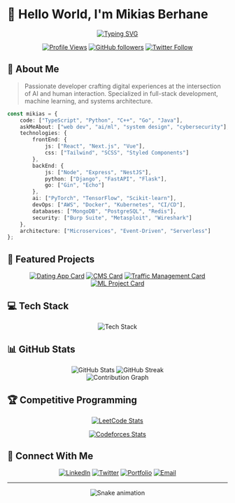# 👋 Hello World, I'm Mikias Berhane 

<div align="center">
  
[![Typing SVG](https://readme-typing-svg.demolab.com?font=Fira+Code&weight=500&size=28&duration=4000&pause=1000&color=6F3BF5&center=true&vCenter=true&width=435&lines=Full+Stack+Developer;AI+%26+ML+Engineer;System+Architect;Security+Enthusiast)](https://git.io/typing-svg)

[![Profile Views](https://komarev.com/ghpvc/?username=m8nt0&style=for-the-badge&color=blueviolet)](https://github.com/m8nt0)
[![GitHub followers](https://img.shields.io/github/followers/m8nt0?style=for-the-badge&color=blueviolet)](https://github.com/m8nt0)
[![Twitter Follow](https://img.shields.io/twitter/follow/m8nt0?style=for-the-badge&color=blueviolet)](https://twitter.com/m8nt0)

</div>

## 🚀 About Me

> Passionate developer crafting digital experiences at the intersection of AI and human interaction. Specialized in full-stack development, machine learning, and systems architecture.

```typescript
const mikias = {
    code: ["TypeScript", "Python", "C++", "Go", "Java"],
    askMeAbout: ["web dev", "ai/ml", "system design", "cybersecurity"],
    technologies: {
        frontEnd: {
            js: ["React", "Next.js", "Vue"],
            css: ["Tailwind", "SCSS", "Styled Components"]
        },
        backEnd: {
            js: ["Node", "Express", "NestJS"],
            python: ["Django", "FastAPI", "Flask"],
            go: ["Gin", "Echo"]
        },
        ai: ["PyTorch", "TensorFlow", "Scikit-learn"],
        devOps: ["AWS", "Docker", "Kubernetes", "CI/CD"],
        databases: ["MongoDB", "PostgreSQL", "Redis"],
        security: ["Burp Suite", "Metasploit", "Wireshark"]
    },
    architecture: ["Microservices", "Event-Driven", "Serverless"]
};
```

## 🎯 Featured Projects

<div align="center">

[![Dating App Card](https://github-readme-stats.vercel.app/api/pin/?username=m8nt0&repo=dating-app&theme=radical)](https://github.com/m8nt0/dating-app)
[![CMS Card](https://github-readme-stats.vercel.app/api/pin/?username=m8nt0&repo=MyAwesomeCMS&theme=radical)](https://github.com/m8nt0/MyAwesomeCMS)
[![Traffic Management Card](https://github-readme-stats.vercel.app/api/pin/?username=m8nt0&repo=SmartCityTrafficManagement&theme=radical)](https://github.com/m8nt0/SmartCityTrafficManagement)
[![ML Project Card](https://github-readme-stats.vercel.app/api/pin/?username=m8nt0&repo=FrozenLake-Q-Learning-Project&theme=radical)](https://github.com/m8nt0/FrozenLake-Q-Learning-Project)

</div>

## 💻 Tech Stack

<div align="center">

![Tech Stack](https://skillicons.dev/icons?i=ts,python,go,cpp,react,nodejs,django,docker,kubernetes,aws,mongodb,postgres,redis,tensorflow,git&theme=dark)

</div>

## 📊 GitHub Stats

<div align="center">
  <img src="https://github-readme-stats.vercel.app/api?username=m8nt0&show_icons=true&theme=radical" alt="GitHub Stats" />
  <img src="https://github-readme-streak-stats.herokuapp.com/?user=m8nt0&theme=radical" alt="GitHub Streak" />
</div>

<div align="center">
  <img src="https://github-readme-activity-graph.vercel.app/graph?username=m8nt0&theme=redical&hide_border=true" alt="Contribution Graph" />
</div>

## 🏆 Competitive Programming

<div align="center">

[![LeetCode Stats](https://leetcard.jacoblin.cool/m8nt0?theme=dark&font=Roboto&ext=heatmap)](https://leetcode.com/m8nt0)

[![Codeforces Stats](https://cf.leed.at?username=m8nt0)](https://codeforces.com/profile/m8nt0)

</div>

## 🤝 Connect With Me

<div align="center">
  
[![LinkedIn](https://img.shields.io/badge/LinkedIn-0077B5?style=for-the-badge&logo=linkedin&logoColor=white)](https://linkedin.com/in/m8nt0)
[![Twitter](https://img.shields.io/badge/Twitter-1DA1F2?style=for-the-badge&logo=twitter&logoColor=white)](https://twitter.com/m8nt0)
[![Portfolio](https://img.shields.io/badge/Portfolio-FF5722?style=for-the-badge&logo=google-chrome&logoColor=white)](https://your-portfolio.com)
[![Email](https://img.shields.io/badge/Email-D14836?style=for-the-badge&logo=gmail&logoColor=white)](mailto:prodm8nt0@gmail.com)

</div>

---

<div align="center">
  <img src="https://raw.githubusercontent.com/m8nt0/m8nt0/output/github-contribution-grid-snake-dark.svg" alt="Snake animation" />
</div>
